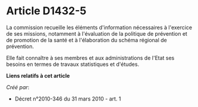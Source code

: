 # Article D1432-5

La commission recueille les éléments d'information nécessaires à l'exercice de ses missions, notamment à l'évaluation de la
politique de prévention et de promotion de la santé et à l'élaboration du schéma régional de prévention. 

Elle fait connaître à ses membres et aux administrations de l'Etat ses besoins en termes de travaux statistiques et d'études.

**Liens relatifs à cet article**

_Créé par_:

  - Décret n°2010-346 du 31 mars 2010 - art. 1
